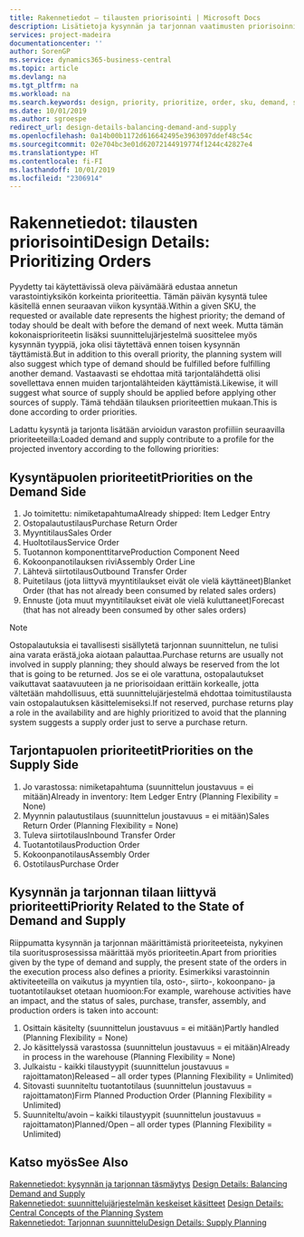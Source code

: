 ```yaml
---
title: Rakennetiedot – tilausten priorisointi | Microsoft Docs
description: Lisätietoja kysynnän ja tarjonnan vaatimusten priorisoinnista.
services: project-madeira
documentationcenter: ''
author: SorenGP
ms.service: dynamics365-business-central
ms.topic: article
ms.devlang: na
ms.tgt_pltfrm: na
ms.workload: na
ms.search.keywords: design, priority, prioritize, order, sku, demand, supply
ms.date: 10/01/2019
ms.author: sgroespe
redirect_url: design-details-balancing-demand-and-supply
ms.openlocfilehash: 0a14b00b1172d616642495e3963097ddef48c54c
ms.sourcegitcommit: 02e704bc3e01d62072144919774f1244c42827e4
ms.translationtype: HT
ms.contentlocale: fi-FI
ms.lasthandoff: 10/01/2019
ms.locfileid: "2306914"
---
```

# <a name="design-details-prioritizing-orders"></a><span data-ttu-id="f0541-103">Rakennetiedot: tilausten priorisointi</span><span class="sxs-lookup"><span data-stu-id="f0541-103">Design Details: Prioritizing Orders</span></span>
<span data-ttu-id="f0541-104">Pyydetty tai käytettävissä oleva päivämäärä edustaa annetun varastointiyksikön korkeinta prioriteettia. Tämän päivän kysyntä tulee käsitellä ennen seuraavan viikon kysyntää.</span><span class="sxs-lookup"><span data-stu-id="f0541-104">Within a given SKU, the requested or available date represents the highest priority; the demand of today should be dealt with before the demand of next week.</span></span> <span data-ttu-id="f0541-105">Mutta tämän kokonaisprioriteetin lisäksi suunnittelujärjestelmä suosittelee myös kysynnän tyyppiä, joka olisi täytettävä ennen toisen kysynnän täyttämistä.</span><span class="sxs-lookup"><span data-stu-id="f0541-105">But in addition to this overall priority, the planning system will also suggest which type of demand should be fulfilled before fulfilling another demand.</span></span> <span data-ttu-id="f0541-106">Vastaavasti se ehdottaa mitä tarjontalähdettä olisi sovellettava ennen muiden tarjontalähteiden käyttämistä.</span><span class="sxs-lookup"><span data-stu-id="f0541-106">Likewise, it will suggest what source of supply should be applied before applying other sources of supply.</span></span> <span data-ttu-id="f0541-107">Tämä tehdään tilauksen prioriteettien mukaan.</span><span class="sxs-lookup"><span data-stu-id="f0541-107">This is done according to order priorities.</span></span>  

<span data-ttu-id="f0541-108">Ladattu kysyntä ja tarjonta lisätään arvioidun varaston profiiliin seuraavilla prioriteeteilla:</span><span class="sxs-lookup"><span data-stu-id="f0541-108">Loaded demand and supply contribute to a profile for the projected inventory according to the following priorities:</span></span>  

## <a name="priorities-on-the-demand-side"></a><span data-ttu-id="f0541-109">Kysyntäpuolen prioriteetit</span><span class="sxs-lookup"><span data-stu-id="f0541-109">Priorities on the Demand Side</span></span>  
1. <span data-ttu-id="f0541-110">Jo toimitettu: nimiketapahtuma</span><span class="sxs-lookup"><span data-stu-id="f0541-110">Already shipped: Item Ledger Entry</span></span>  
2. <span data-ttu-id="f0541-111">Ostopalautustilaus</span><span class="sxs-lookup"><span data-stu-id="f0541-111">Purchase Return Order</span></span>  
3. <span data-ttu-id="f0541-112">Myyntitilaus</span><span class="sxs-lookup"><span data-stu-id="f0541-112">Sales Order</span></span>  
4. <span data-ttu-id="f0541-113">Huoltotilaus</span><span class="sxs-lookup"><span data-stu-id="f0541-113">Service Order</span></span>  
5. <span data-ttu-id="f0541-114">Tuotannon komponenttitarve</span><span class="sxs-lookup"><span data-stu-id="f0541-114">Production Component Need</span></span>  
6. <span data-ttu-id="f0541-115">Kokoonpanotilauksen rivi</span><span class="sxs-lookup"><span data-stu-id="f0541-115">Assembly Order Line</span></span>  
7. <span data-ttu-id="f0541-116">Lähtevä siirtotilaus</span><span class="sxs-lookup"><span data-stu-id="f0541-116">Outbound Transfer Order</span></span>  
8. <span data-ttu-id="f0541-117">Puitetilaus (jota liittyvä myyntitilaukset eivät ole vielä käyttäneet)</span><span class="sxs-lookup"><span data-stu-id="f0541-117">Blanket Order (that has not already been consumed by related sales orders)</span></span>  
9. <span data-ttu-id="f0541-118">Ennuste (jota muut myyntitilaukset eivät ole vielä kuluttaneet)</span><span class="sxs-lookup"><span data-stu-id="f0541-118">Forecast (that has not already been consumed by other sales orders)</span></span>  

> [!NOTE]  
>  <span data-ttu-id="f0541-119">Ostopalautuksia ei tavallisesti sisällytetä tarjonnan suunnittelun, ne tulisi aina varata erästä,joka aiotaan palauttaa.</span><span class="sxs-lookup"><span data-stu-id="f0541-119">Purchase returns are usually not involved in supply planning; they should always be reserved from the lot that is going to be returned.</span></span> <span data-ttu-id="f0541-120">Jos se ei ole varattuna, ostopalautukset vaikuttavat saatavuuteen ja ne priorisoidaan erittäin korkealle, jotta vältetään mahdollisuus, että suunnittelujärjestelmä ehdottaa toimitustilausta vain ostopalautuksen käsittelemiseksi.</span><span class="sxs-lookup"><span data-stu-id="f0541-120">If not reserved, purchase returns play a role in the availability and are highly prioritized to avoid that the planning system suggests a supply order just to serve a purchase return.</span></span>  

## <a name="priorities-on-the-supply-side"></a><span data-ttu-id="f0541-121">Tarjontapuolen prioriteetit</span><span class="sxs-lookup"><span data-stu-id="f0541-121">Priorities on the Supply Side</span></span>  
1. <span data-ttu-id="f0541-122">Jo varastossa: nimiketapahtuma (suunnittelun joustavuus = ei mitään)</span><span class="sxs-lookup"><span data-stu-id="f0541-122">Already in inventory: Item Ledger Entry (Planning Flexibility = None)</span></span>  
2. <span data-ttu-id="f0541-123">Myynnin palautustilaus (suunnittelun joustavuus = ei mitään)</span><span class="sxs-lookup"><span data-stu-id="f0541-123">Sales Return Order (Planning Flexibility = None)</span></span>  
3. <span data-ttu-id="f0541-124">Tuleva siirtotilaus</span><span class="sxs-lookup"><span data-stu-id="f0541-124">Inbound Transfer Order</span></span>  
4. <span data-ttu-id="f0541-125">Tuotantotilaus</span><span class="sxs-lookup"><span data-stu-id="f0541-125">Production Order</span></span>  
5. <span data-ttu-id="f0541-126">Kokoonpanotilaus</span><span class="sxs-lookup"><span data-stu-id="f0541-126">Assembly Order</span></span>  
6. <span data-ttu-id="f0541-127">Ostotilaus</span><span class="sxs-lookup"><span data-stu-id="f0541-127">Purchase Order</span></span>  

## <a name="priority-related-to-the-state-of-demand-and-supply"></a><span data-ttu-id="f0541-128">Kysynnän ja tarjonnan tilaan liittyvä prioriteetti</span><span class="sxs-lookup"><span data-stu-id="f0541-128">Priority Related to the State of Demand and Supply</span></span>  
<span data-ttu-id="f0541-129">Riippumatta kysynnän ja tarjonnan määrittämistä prioriteeteista, nykyinen tila suoritusprosessissa määrittää myös prioriteetin.</span><span class="sxs-lookup"><span data-stu-id="f0541-129">Apart from priorities given by the type of demand and supply, the present state of the orders in the execution process also defines a priority.</span></span> <span data-ttu-id="f0541-130">Esimerkiksi varastoinnin aktiviteeteilla on vaikutus ja myyntien tila, osto-, siirto-, kokoonpano- ja tuotantotilaukset otetaan huomioon:</span><span class="sxs-lookup"><span data-stu-id="f0541-130">For example, warehouse activities have an impact, and the status of sales, purchase, transfer, assembly, and production orders is taken into account:</span></span>  

1. <span data-ttu-id="f0541-131">Osittain käsitelty (suunnittelun joustavuus = ei mitään)</span><span class="sxs-lookup"><span data-stu-id="f0541-131">Partly handled (Planning Flexibility = None)</span></span>  
2. <span data-ttu-id="f0541-132">Jo käsittelyssä varastossa (suunnittelun joustavuus = ei mitään)</span><span class="sxs-lookup"><span data-stu-id="f0541-132">Already in process in the warehouse (Planning Flexibility = None)</span></span>  
3. <span data-ttu-id="f0541-133">Julkaistu - kaikki tilaustyypit (suunnittelun joustavuus = rajoittamaton)</span><span class="sxs-lookup"><span data-stu-id="f0541-133">Released – all order types (Planning Flexibility = Unlimited)</span></span>  
4. <span data-ttu-id="f0541-134">Sitovasti suunniteltu tuotantotilaus (suunnittelun joustavuus = rajoittamaton)</span><span class="sxs-lookup"><span data-stu-id="f0541-134">Firm Planned Production Order (Planning Flexibility = Unlimited)</span></span>  
5. <span data-ttu-id="f0541-135">Suunniteltu/avoin – kaikki tilaustyypit (suunnittelun joustavuus = rajoittamaton)</span><span class="sxs-lookup"><span data-stu-id="f0541-135">Planned/Open – all order types (Planning Flexibility = Unlimited)</span></span>  

## <a name="see-also"></a><span data-ttu-id="f0541-136">Katso myös</span><span class="sxs-lookup"><span data-stu-id="f0541-136">See Also</span></span>  
<span data-ttu-id="f0541-137">[Rakennetiedot: kysynnän ja tarjonnan täsmäytys](design-details-balancing-demand-and-supply.md) </span><span class="sxs-lookup"><span data-stu-id="f0541-137">[Design Details: Balancing Demand and Supply](design-details-balancing-demand-and-supply.md) </span></span>  
<span data-ttu-id="f0541-138">[Rakennetiedot: suunnittelujärjestelmän keskeiset käsitteet](design-details-central-concepts-of-the-planning-system.md) </span><span class="sxs-lookup"><span data-stu-id="f0541-138">[Design Details: Central Concepts of the Planning System](design-details-central-concepts-of-the-planning-system.md) </span></span>  
[<span data-ttu-id="f0541-139">Rakennetiedot: Tarjonnan suunnittelu</span><span class="sxs-lookup"><span data-stu-id="f0541-139">Design Details: Supply Planning</span></span>](design-details-supply-planning.md)

